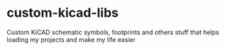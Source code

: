 # custom-kicad-libs
Custom KiCAD schematic symbols, footprints and others stuff that helps loading my projects and make my life easier

